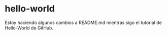 # hello-world
Estoy haciendo algunos cambios a README.md mientras sigo el tutorial de Hello-World de GitHub.
